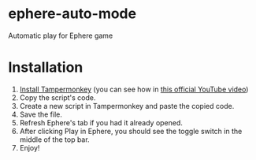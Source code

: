# ephere-auto-mode
Automatic play for Ephere game

# Installation
1. [Install Tampermonkey](https://tampermonkey.net/) (you can see how in [this official YouTube video](https://www.youtube.com/watch?v=8tyjJD65zws))
2. Copy the script's code.
3. Create a new script in Tampermonkey and paste the copied code.
4. Save the file.
5. Refresh Ephere's tab if you had it already opened.
6. After clicking Play in Ephere, you should see the toggle switch in the middle of the top bar.
7. Enjoy!
